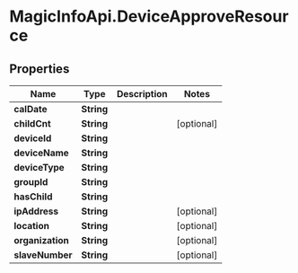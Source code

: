 # MagicInfoApi.DeviceApproveResource

## Properties
Name | Type | Description | Notes
------------ | ------------- | ------------- | -------------
**calDate** | **String** |  | 
**childCnt** | **String** |  | [optional] 
**deviceId** | **String** |  | 
**deviceName** | **String** |  | 
**deviceType** | **String** |  | 
**groupId** | **String** |  | 
**hasChild** | **String** |  | 
**ipAddress** | **String** |  | [optional] 
**location** | **String** |  | [optional] 
**organization** | **String** |  | [optional] 
**slaveNumber** | **String** |  | [optional] 


